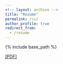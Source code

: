 ```yaml
---
<!-- layout: archive -->
title: "Resume"
permalink: /cv/
author_profile: true
redirect_from:
  - /resume
---
```


{% include base_path %}

[[PDF]](http://lantaoyu.github.io/files/lantaoyu_cv.pdf)

<!-- <embed src="http://lantaoyu.com/files/lantaoyu_cv.pdf" width="650" height="1800" type='application/pdf'> -->
